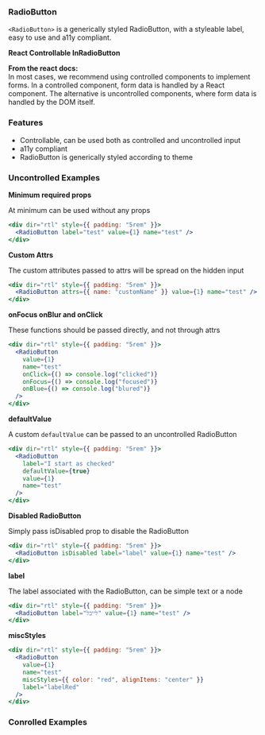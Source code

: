 ### RadioButton

`<RadioButton>` is a generically styled RadioButton, with a styleable label, easy to use and a11y compliant.

**React Controllable InRadioButton**

**From the react docs:**  
In most cases, we recommend using controlled components to implement forms. In a controlled component, form data is handled by a React component. The alternative is uncontrolled components, where form data is handled by the DOM itself.

### Features

* Controllable, can be used both as controlled and uncontrolled input
* a11y compliant
* RadioButton is generically styled according to theme

### Uncontrolled Examples

**Minimum required props**

At minimum can be used without any props

```jsx
<div dir="rtl" style={{ padding: "5rem" }}>
  <RadioButton label="test" value={1} name="test" />
</div>
```

**Custom Attrs**

The custom attributes passed to attrs will be spread on the hidden input

```jsx
<div dir="rtl" style={{ padding: "5rem" }}>
  <RadioButton attrs={{ name: "customName" }} value={1} name="test" />
</div>
```

**onFocus onBlur and onClick**

These functions should be passed directly, and not through attrs

```jsx
<div dir="rtl" style={{ padding: "5rem" }}>
  <RadioButton
    value={1}
    name="test"
    onClick={() => console.log("clicked")}
    onFocus={() => console.log("focused")}
    onBlue={() => console.log("blured")}
  />
</div>
```

**defaultValue**

A custom `defaultValue` can be passed to an uncontrolled RadioButton

```jsx
<div dir="rtl" style={{ padding: "5rem" }}>
  <RadioButton
    label="I start as checked"
    defaultValue={true}
    value={1}
    name="test"
  />
</div>
```

**Disabled RadioButton**

Simply pass isDisabled prop to disable the RadioButton

```jsx
<div dir="rtl" style={{ padding: "5rem" }}>
  <RadioButton isDisabled label="label" value={1} name="test" />
</div>
```

**label**

The label associated with the RadioButton, can be simple text or a node

```jsx
<div dir="rtl" style={{ padding: "5rem" }}>
  <RadioButton label="לייבל" value={1} name="test" />
</div>
```

**miscStyles**

```jsx
<div dir="rtl" style={{ padding: "5rem" }}>
  <RadioButton
    value={1}
    name="test"
    miscStyles={{ color: "red", alignItems: "center" }}
    label="labelRed"
  />
</div>
```

### Conrolled Examples

<!-- **Basic controlled**

Simple example of changing state `onChange` of `<RadioButton />`, and sending the checked value down creates a React controlled RadioButton.

```jsx static
class Example extends React.Component {
  constructor(props) {
    super(props);
    this.state = {
      checked: false,
    };
  }

  render() {
    return (
        <div>the value from the state is: {this.state.checked ? "true" : "false"}</div>
        <RadioButton
          label="label"
          onChange={evt => this.setState({ checked: evt.checked })}
          checked={this.state.checked}
        />;
    );
  }
}
  <Example />
```

```jsx
class Example extends React.Component {
  constructor(props) {
    super(props);
    this.state = {
      checked: true
    };
  }

  render() {
    return (
      <div>
        <div>
          the value from the state is: {this.state.checked ? "true" : "false"}
        </div>
        <RadioButton
          label="label"
          onChange={evt => {
            console.log(evt.target.checked);
            this.setState({ checked: evt.target.checked });
          }}
          checked={this.state.checked}
        />;
      </div>
    );
  }
}
<div dir="rtl" style={{ padding: "5rem" }}>
  <Example />
</div>;
``` -->
